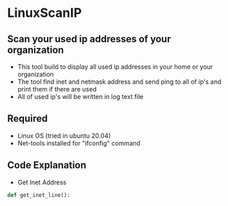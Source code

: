 # LinuxScanIP
## Scan your used ip addresses of your organization 

* This tool build to display all used ip addresses in your home or your organization
* The tool find inet and netmask address and send ping to all of ip's and print them if there are used
* All of used ip's will be written in log text file

## Required

* Linux OS (tried in ubuntu 20.04)
* Net-tools installed for "ifconfig" command

## Code Explanation

* Get Inet Address
```python
def get_inet_line():
```
